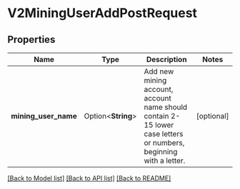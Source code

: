 # V2MiningUserAddPostRequest

## Properties

Name | Type | Description | Notes
------------ | ------------- | ------------- | -------------
**mining_user_name** | Option<**String**> | Add new mining account, account name should contain 2-15 lower case letters or numbers, beginning with a letter. | [optional]

[[Back to Model list]](../README.md#documentation-for-models) [[Back to API list]](../README.md#documentation-for-api-endpoints) [[Back to README]](../README.md)


